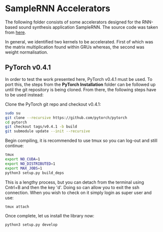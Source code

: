 # SampleRNN Accelerators
The following folder consists of some accelerators designed for the RNN-based sound synthesis application SampleRNN. The source code was taken from [here](https://github.com/deepsound-project/samplernn-pytorch).

In general, we identified two kernels to be accelerated. First of which was the matrix multiplication found within GRUs whereas, the second was weight normalisation.

## PyTorch v0.4.1
In order to test the work presented here, PyTorch v0.4.1 must be used. To port this, the steps from the **PyTorch Installation** folder can be followed up until the git repository is being cloned. From there, the following steps have to be used instead:

Clone the PyTorch git repo and checkout v0.4.1:
```sh
sudo su
git clone --recursive https://github.com/pytorch/pytorch
cd pytorch
git checkout tags/v0.4.1 -b build
git submodule update --init --recursive
```
Begin compiling, it is recommended to use tmux so you can log-out and still continue:
```sh
tmux
export NO_CUDA=1
export NO_DISTRIBUTED=1
export MAX_JOBS=1
python3 setup.py build_deps
```
This is a lengthy process, but you can detach from the terminal using Cntrl+B and then the key 'd'. Doing so can allow you to exit the ssh connection. When you wish to check on it simply login as super user and use:
```sh
tmux attach
```
Once complete, let us install the library now:
```sh
python3 setup.py develop
```